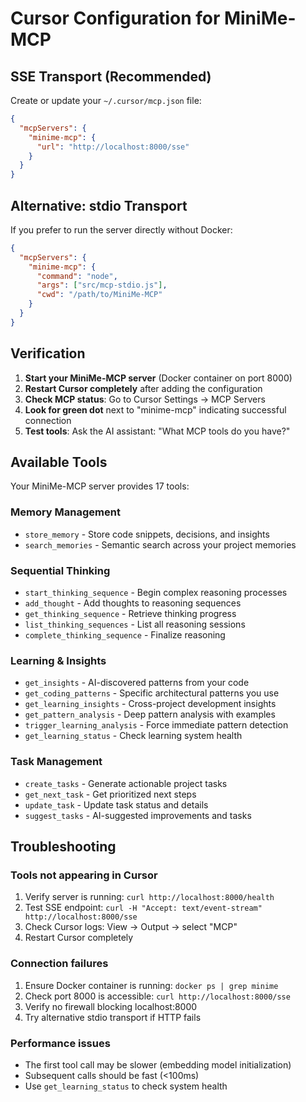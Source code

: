 # Cursor Configuration for MiniMe-MCP

## SSE Transport (Recommended)

Create or update your `~/.cursor/mcp.json` file:

```json
{
  "mcpServers": {
    "minime-mcp": {
      "url": "http://localhost:8000/sse"
    }
  }
}
```

## Alternative: stdio Transport

If you prefer to run the server directly without Docker:

```json
{
  "mcpServers": {
    "minime-mcp": {
      "command": "node",
      "args": ["src/mcp-stdio.js"],
      "cwd": "/path/to/MiniMe-MCP"
    }
  }
}
```

## Verification

1. **Start your MiniMe-MCP server** (Docker container on port 8000)
2. **Restart Cursor completely** after adding the configuration
3. **Check MCP status**: Go to Cursor Settings → MCP Servers
4. **Look for green dot** next to "minime-mcp" indicating successful connection
5. **Test tools**: Ask the AI assistant: "What MCP tools do you have?"

## Available Tools

Your MiniMe-MCP server provides 17 tools:

### Memory Management
- `store_memory` - Store code snippets, decisions, and insights
- `search_memories` - Semantic search across your project memories

### Sequential Thinking
- `start_thinking_sequence` - Begin complex reasoning processes
- `add_thought` - Add thoughts to reasoning sequences
- `get_thinking_sequence` - Retrieve thinking progress
- `list_thinking_sequences` - List all reasoning sessions
- `complete_thinking_sequence` - Finalize reasoning

### Learning & Insights
- `get_insights` - AI-discovered patterns from your code
- `get_coding_patterns` - Specific architectural patterns you use
- `get_learning_insights` - Cross-project development insights
- `get_pattern_analysis` - Deep pattern analysis with examples
- `trigger_learning_analysis` - Force immediate pattern detection
- `get_learning_status` - Check learning system health

### Task Management
- `create_tasks` - Generate actionable project tasks
- `get_next_task` - Get prioritized next steps
- `update_task` - Update task status and details
- `suggest_tasks` - AI-suggested improvements and tasks

## Troubleshooting

### Tools not appearing in Cursor
1. Verify server is running: `curl http://localhost:8000/health`
2. Test SSE endpoint: `curl -H "Accept: text/event-stream" http://localhost:8000/sse`
3. Check Cursor logs: View → Output → select "MCP"
4. Restart Cursor completely

### Connection failures
1. Ensure Docker container is running: `docker ps | grep minime`
2. Check port 8000 is accessible: `curl http://localhost:8000/sse`
3. Verify no firewall blocking localhost:8000
4. Try alternative stdio transport if HTTP fails

### Performance issues
- The first tool call may be slower (embedding model initialization)
- Subsequent calls should be fast (<100ms)
- Use `get_learning_status` to check system health